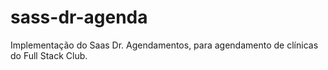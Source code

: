 # sass-dr-agenda
Implementação do Saas Dr. Agendamentos, para agendamento de clínicas do Full Stack Club.
